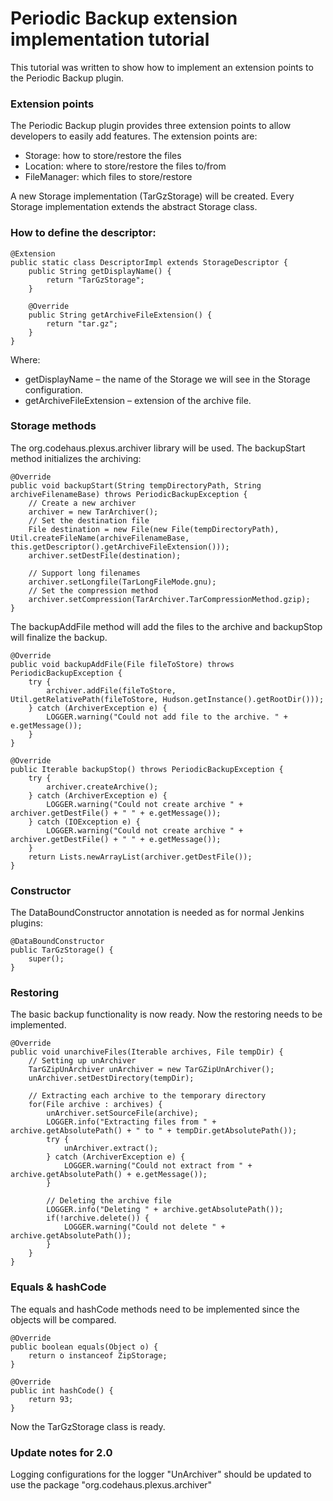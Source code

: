 # Periodic Backup extension implementation tutorial

This tutorial was written to show how to implement an extension points to the Periodic Backup plugin.
### Extension points

The Periodic Backup plugin provides three extension points to allow developers to easily add features.
The extension points are:

*   Storage: how to store/restore the files
*   Location: where to store/restore the files to/from
*   FileManager: which files to store/restore

A new Storage implementation (TarGzStorage) will be created.
Every Storage implementation extends the abstract Storage class.

### How to define the descriptor:


    @Extension
    public static class DescriptorImpl extends StorageDescriptor {
        public String getDisplayName() {
            return "TarGzStorage";
        }

        @Override
        public String getArchiveFileExtension() {
            return "tar.gz";
        }
    }

Where:

*   getDisplayName – the name of the Storage we will see in the Storage configuration.
*   getArchiveFileExtension – extension of the archive file.

### Storage methods

The org.codehaus.plexus.archiver library will be used. The backupStart method initializes the archiving:


    @Override
    public void backupStart(String tempDirectoryPath, String archiveFilenameBase) throws PeriodicBackupException {
        // Create a new archiver
        archiver = new TarArchiver();
        // Set the destination file
        File destination = new File(new File(tempDirectoryPath), Util.createFileName(archiveFilenameBase, this.getDescriptor().getArchiveFileExtension()));
        archiver.setDestFile(destination);

        // Support long filenames
        archiver.setLongfile(TarLongFileMode.gnu);
        // Set the compression method
        archiver.setCompression(TarArchiver.TarCompressionMethod.gzip);
    }

The backupAddFile method will add the files to the archive and backupStop will finalize the backup.


    @Override
    public void backupAddFile(File fileToStore) throws PeriodicBackupException {
        try {
            archiver.addFile(fileToStore, Util.getRelativePath(fileToStore, Hudson.getInstance().getRootDir()));
        } catch (ArchiverException e) {
            LOGGER.warning("Could not add file to the archive. " + e.getMessage());
        }
    }

    @Override
    public Iterable backupStop() throws PeriodicBackupException {
        try {
            archiver.createArchive();
        } catch (ArchiverException e) {
            LOGGER.warning("Could not create archive " + archiver.getDestFile() + " " + e.getMessage());
        } catch (IOException e) {
            LOGGER.warning("Could not create archive " + archiver.getDestFile() + " " + e.getMessage());
        }
        return Lists.newArrayList(archiver.getDestFile());
    }

### Constructor

The DataBoundConstructor annotation is needed as for normal Jenkins plugins:


    @DataBoundConstructor
    public TarGzStorage() {
        super();
    }

### Restoring

The basic backup functionality is now ready. Now the restoring needs to be implemented.


    @Override
    public void unarchiveFiles(Iterable archives, File tempDir) {
        // Setting up unArchiver
        TarGZipUnArchiver unArchiver = new TarGZipUnArchiver();
        unArchiver.setDestDirectory(tempDir);

        // Extracting each archive to the temporary directory
        for(File archive : archives) {
            unArchiver.setSourceFile(archive);
            LOGGER.info("Extracting files from " + archive.getAbsolutePath() + " to " + tempDir.getAbsolutePath());
            try {
                unArchiver.extract();
            } catch (ArchiverException e) {
                LOGGER.warning("Could not extract from " + archive.getAbsolutePath() + e.getMessage());
            }

            // Deleting the archive file
            LOGGER.info("Deleting " + archive.getAbsolutePath());
            if(!archive.delete()) {
                LOGGER.warning("Could not delete " + archive.getAbsolutePath());
            }
        }
    }

### Equals & hashCode

The equals and hashCode methods need to be implemented since the objects will be compared.


    @Override
    public boolean equals(Object o) {
        return o instanceof ZipStorage;
    }

    @Override
    public int hashCode() {
        return 93;
    }

Now the TarGzStorage class is ready.

### Update notes for 2.0

Logging configurations for the logger "UnArchiver" should be updated to use the package "org.codehaus.plexus.archiver"
